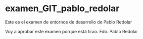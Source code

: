 # examen_GIT_pablo_redolar
Este es el examen de entornos de desarrollo de Pablo Redolar

Voy a aprobar este examen porque está tirao.
	Fdo. Pablo Redolar
